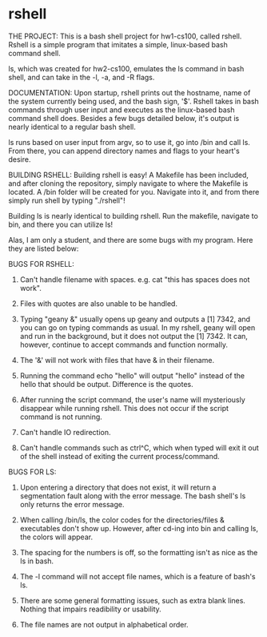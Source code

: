 rshell
======

THE PROJECT:
This is a bash shell project for hw1-cs100, called rshell. Rshell is a simple program that imitates a simple, linux-based bash command shell. 

ls, which was created for hw2-cs100, emulates the ls command in bash shell, and can take in the -l, -a, and -R flags.

DOCUMENTATION:
Upon startup, rshell prints out the hostname, name of the system currently being used, and the bash sign, '$'. Rshell takes in bash commands through user input and executes as the linux-based bash command shell does. Besides a few bugs detailed below, it's output is nearly identical to a regular bash shell.

ls runs based on user input from argv, so to use it, go into /bin and call ls. From there, you can append directory names and flags to your heart's desire.

BUILDING RSHELL:
Building rshell is easy! A Makefile has been included, and after cloning the repository, simply navigate to where the Makefile is located. A /bin folder will be created for you. Navigate into it, and from there simply run shell by typing "./rshell"!

Building ls is nearly identical to building rshell. Run the makefile, navigate to bin, and there you can utilize ls!


Alas, I am only a student, and there are some bugs with my program. Here they are listed below:

BUGS FOR RSHELL:

1. Can't handle filename with spaces. e.g. cat "this has spaces does not work".

2. Files with quotes are also unable to be handled. 

3. Typing "geany &" usually opens up geany and outputs a [1] 7342, and you can go on typing commands as usual. In my rshell, geany will open and run in the background, but it does not output the [1] 7342. It can, however, continue to accept commands and function normally.

4. The '&' will not work with files that have & in their filename.

5. Running the command echo "hello" will output "hello" instead of the hello that should be output. Difference is the quotes.

6. After running the script command, the user's name will mysteriously disappear while running rshell. This does not occur if the script command is not running.

7. Can't handle IO redirection.

8. Can't handle commands such as ctrl^C, which when typed will exit it out of the shell instead of exiting the current process/command.

BUGS FOR LS:

1. Upon entering a directory that does not exist, it will return a segmentation fault along with the error message. The bash shell's ls only returns the error message.

2. When calling /bin/ls, the color codes for the directories/files & executables don't show up. However, after cd-ing into bin and calling ls, the colors will appear.

3. The spacing for the numbers is off, so the formatting isn't as nice as the ls in bash.

4. The -l command will not accept file names, which is a feature of bash's ls.

5. There are some general formatting issues, such as extra blank lines. Nothing that impairs readibility or usability.

6. The file names are not output in alphabetical order.
